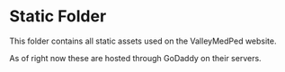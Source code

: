 # Static Folder

This folder contains all static assets used on the ValleyMedPed website.

As of right now these are hosted through GoDaddy on their servers.